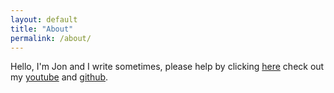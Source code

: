 ```yaml
---
layout: default
title: "About"
permalink: /about/
---
```


Hello, I'm Jon and I write sometimes, please help by clicking [here](https://youtu.be/dQw4w9WgXcQ)
check out my [youtube](https://www.youtube.com/user/windfiresteel) and [github](https://www.github.com/windfiresteel).

